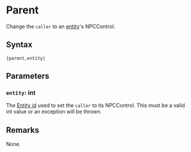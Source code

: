 # Parent

Change the `caller` to an [entity](../../../Data%20format/Entity.md)'s NPCControl.

## Syntax

````
|parent,entity|
````

## Parameters

### `entity`:  int

The [Entity id](../Entity%20id.md) used to set the `caller` to its NPCControl. This must be a valid int value or an exception will be thrown.

## Remarks

None.
